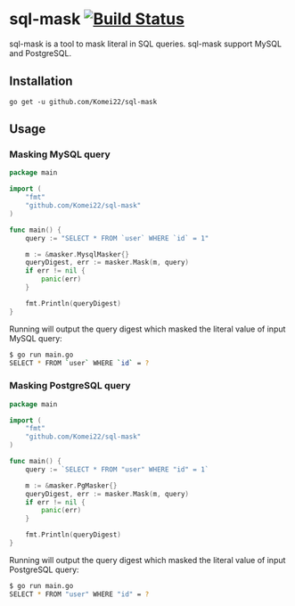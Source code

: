# sql-mask [![Build Status](https://travis-ci.org/Komei22/sql-mask.svg?branch=master)](https://travis-ci.org/Komei22/sql-mask)
sql-mask is a tool to mask literal in SQL queries. sql-mask support MySQL and PostgreSQL.

## Installation

```
go get -u github.com/Komei22/sql-mask
```

## Usage
### Masking MySQL query

```go
package main

import (
	"fmt"
	"github.com/Komei22/sql-mask"
)

func main() {
	query := "SELECT * FROM `user` WHERE `id` = 1"

	m := &masker.MysqlMasker{}
	queryDigest, err := masker.Mask(m, query)
	if err != nil {
		panic(err)
	}

	fmt.Println(queryDigest)
}
```
Running will output the query digest which masked the literal value of input MySQL query:

```sh
$ go run main.go
SELECT * FROM `user` WHERE `id` = ?
```

### Masking PostgreSQL query

```go
package main

import (
	"fmt"
	"github.com/Komei22/sql-mask"
)

func main() {
	query := `SELECT * FROM "user" WHERE "id" = 1`

	m := &masker.PgMasker{}
	queryDigest, err := masker.Mask(m, query)
	if err != nil {
		panic(err)
	}

	fmt.Println(queryDigest)
}
```
Running will output the query digest which masked the literal value of input PostgreSQL query:

```sh
$ go run main.go
SELECT * FROM "user" WHERE "id" = ?
```
